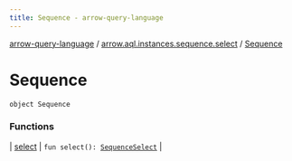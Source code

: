 ```yaml
---
title: Sequence - arrow-query-language
---
```


[arrow-query-language](../../index.html) / [arrow.aql.instances.sequence.select](../index.html) / [Sequence](./index.html)

# Sequence

`object Sequence`

### Functions

| [select](select.html) | `fun select(): `[`SequenceSelect`](../../arrow.aql.instances/-sequence-select/index.html) |

